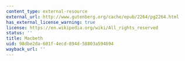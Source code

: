 ```yaml
---
content_type: external-resource
external_url: http://www.gutenberg.org/cache/epub/2264/pg2264.html
has_external_license_warning: true
license: https://en.wikipedia.org/wiki/All_rights_reserved
status: ''
title: Macbeth
uid: 98dbe2da-601f-4ecd-894d-58803a594694
wayback_url: ''
---
```

